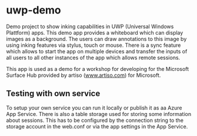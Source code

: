 # uwp-demo
Demo project to show inking capabilities in UWP (Universal Windows Plattform) apps. This demo app provides a whiteboard which can display images as a background. The users can draw annotations to this image by using inking features via stylus, touch or mouse. There is a sync feature which allows to start the app on multiple devices and transfer the inputs of all users to all other instances of the app which allows remote sessions.

This app is used as a demo for a workshop for developing for the Microsoft Surface Hub provided by artiso (www.artiso.com) for Microsoft. 

## Testing with own service
To setup your own service you can run it locally or publish it as aa Azure App Service. There is also a table storage used for storing some information about sessions. This has to be configured by the connection string to the storage account in the web.conf or via the app settings in the App Service.